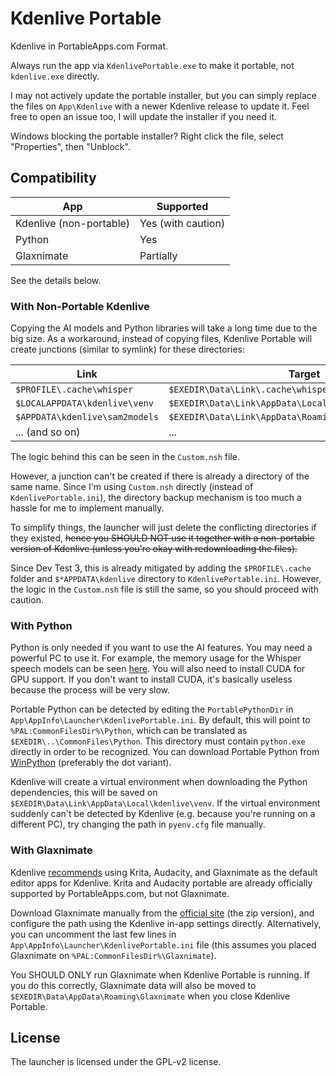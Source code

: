 # Kdenlive Portable

Kdenlive in PortableApps.com Format.

Always run the app via `KdenlivePortable.exe` to make it portable, not `kdenlive.exe` directly.

I may not actively update the portable installer, but you can simply replace the files on `App\Kdenlive` with a newer Kdenlive release to update it. Feel free to open an issue too, I will update the installer if you need it.

Windows blocking the portable installer? Right click the file, select "Properties", then "Unblock".

## Compatibility

|App|Supported|
|-|-|
|Kdenlive (non-portable)|Yes (with caution)|
|Python|Yes|
|Glaxnimate|Partially|

See the details below.

### With Non-Portable Kdenlive

Copying the AI models and Python libraries will take a long time due to the big size. As a workaround, instead of copying files, Kdenlive Portable will create junctions (similar to symlink) for these directories:

|Link|Target|
|-|-|
|`$PROFILE\.cache\whisper`|`$EXEDIR\Data\Link\.cache\whisper`|
|`$LOCALAPPDATA\kdenlive\venv`|`$EXEDIR\Data\Link\AppData\Local\kdenlive\venv`|
|`$APPDATA\kdenlive\sam2models`|`$EXEDIR\Data\Link\AppData\Roaming\kdenlive\sam2models`|
|... (and so on)|...|

The logic behind this can be seen in the `Custom.nsh` file.

However, a junction can't be created if there is already a directory of the same name. Since I'm using `Custom.nsh` directly (instead of `KdenlivePortable.ini`), the directory backup mechanism is too much a hassle for me to implement manually.

To simplify things, the launcher will just delete the conflicting directories if they existed, ~~hence you SHOULD NOT use it together with a non-portable version of Kdenlive (unless you're okay with redownloading the files).~~

Since Dev Test 3, this is already mitigated by adding the `$PROFILE\.cache` folder and `$*APPDATA\kdenlive` directory to `KdenlivePortable.ini`. However, the logic in the `Custom.nsh` file is still the same, so you should proceed with caution.

### With Python

Python is only needed if you want to use the AI features. You may need a powerful PC to use it. For example, the memory usage for the Whisper speech models can be seen [here](https://github.com/openai/whisper#available-models-and-languages). You will also need to install CUDA for GPU support. If you don't want to install CUDA, it's basically useless because the process will be very slow.

Portable Python can be detected by editing the `PortablePythonDir` in `App\AppInfo\Launcher\KdenlivePortable.ini`. By default, this will point to `%PAL:CommonFilesDir%\Python`, which can be translated as `$EXEDIR\..\CommonFiles\Python`. This directory must contain `python.exe` directly in order to be recognized. You can download Portable Python from [WinPython](https://winpython.github.io/) (preferably the dot variant).

Kdenlive will create a virtual environment when downloading the Python dependencies, this will be saved on `$EXEDIR\Data\Link\AppData\Local\kdenlive\venv`. If the virtual environment suddenly can't be detected by Kdenlive (e.g. because you're running on a different PC), try changing the path in `pyenv.cfg` file manually.

### With Glaxnimate

Kdenlive [recommends](https://docs.kdenlive.org/en/getting_started/configure_kdenlive/configuration_environment.html#default-apps) using Krita, Audacity, and Glaxnimate as the default editor apps for Kdenlive. Krita and Audacity portable are already officially supported by PortableApps.com, but not Glaxnimate.

Download Glaxnimate manually from the [official site](https://glaxnimate.mattbas.org/download/) (the zip version), and configure the path using the Kdenlive in-app settings directly. Alternatively, you can uncomment the last few lines in `App\AppInfo\Launcher\KdenlivePortable.ini` file (this assumes you placed Glaxnimate on `%PAL:CommonFilesDir%\Glaxnimate`).

You SHOULD ONLY run Glaxnimate when Kdenlive Portable is running. If you do this correctly, Glaxnimate data will also be moved to `$EXEDIR\Data\AppData\Roaming\Glaxnimate` when you close Kdenlive Portable.

## License

The launcher is licensed under the GPL-v2 license.
